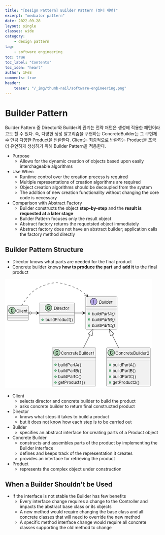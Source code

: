 ```yaml
---
title: "[Design Pattern] Builder Pattern (빌더 패턴)"
excerpt: "mediator pattern"
date: 2022-09-28
layout: single
classes: wide
category:
    - design pattern
tag:
    - software engineering
toc: true
toc_label: "Contents"
toc_icon: "heart"
author: 1FeS
comments: true
header:
    teaser: "/_img/thumb-nail/software-engineering.png"
---
```


# Builder Pattern

Builder Pattern 중 Director와 Builder의 관계는 전략 패턴은 생성에 적용한 패턴이라고도 할 수 있다. 즉, 다양한 생성 알고리즘을 구현하는 ConcreteBuilder는 그 구현체 수 만큼 다양한 Product을 반환한다. Client는 최종적으로 반환하는 Product을 조금 더 유연하게 생성하기 위해 Builder Pattern을 적용한다.

- Purpose
  - Allows for the dynamic creation of objects based upon easily interchageable algorithms
- Use When
  - Runtime control over the creation process is required
  - Multiple representations of creation algorithms are required
  - Object creation algorithms should be decoupled from the system
  - The addition of new creation functionality without changing the core code is necessary
- Comparison with Abstract Factory
  - Builder constructs the object **step-by-step** and the **result is requested at a later stage**
  - Builder Pattern focuses only the result object
  - Abstract factory returns the requetsted object immediately
  - Abstract factory does not have an abstract builder; application calls the factory method directly

## Builder Pattern Structure

- Director knows what parts are needed for the final product
- Concrete builder knows **how to produce the part** and **add it** to the final product

<img src="/_img/2022-09-28/builder pattern structure.png">

- Client
  - selects director and concrete builder to build the product
  - asks concrete builder to return final constructed product
- Director 
  - knows what steps it takes to build a product
  - but it does not know how each step is to be carried out 
- Builder
  - specifies an abstract interface for creating parts of a Product object 
- Concrete Builder
  - constructs and assembles parts of the product by implementing the Builder interface 
  - defines and keeps track of the representation it creates
  - provides an interface for retrieving the product
- Product
  - represents the complex object under construction

## When a Builder Shouldn't be Used

- If the interface is not stable the Builder has few benefits
  - Every interface change requires a change to the Controller and impacts the abstract base class or its objects
  - A new method would require changing the base class and all concrete classes that will need to override the new method
  - A specific method interface change would require all concrete classes supporting the old method to change

